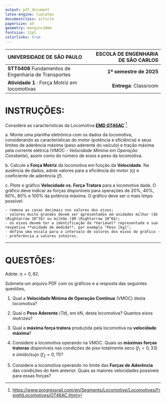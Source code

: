 ```yaml
---
output: pdf_document
latex-engine: lualatex
documentclass: article
papersize: a4
geometry: margin=10mm
fontsize: 11pt
colorlinks: true
---
```


| **UNIVERSIDADE DE SÃO PAULO** | **ESCOLA DE ENGENHARIA DE SÃO CARLOS** | 
|:--------------------------------|---------------------------------:|
| **STT0408** Fundamentos de Engenharia de Transportes  |   **1º semestre de 2025**  |
| **Atividade 1** : Força Motriz em locomotivas | **Entrega**: Classroom |


# INSTRUÇÕES:

Considere as características da Locomotiva [**EMD GT46AC**](https://www.progressrail.com/en/Segments/Locomotive/Locomotives/FreightLocomotives/GT46AC.html) [^1].

[^1]: <https://www.progressrail.com/en/Segments/Locomotive/Locomotives/FreightLocomotives/GT46AC.html>

a. Monte uma planilha eletrônica com os dados da locomotiva, considerando as características do motor (potência e eficiência) e seus limites de aderência máxima (peso aderente do veículo) e tração máxima pela corrente elétrica (VMOC - *Velocidade Mínima em Operação Constante*), assim como do número de eixos e peso da locomotiva.

b. Calcule a **Força Motriz** da locomotiva em função da **Velocidade**. Na ausência de dados, adote valores para a eficiência do motor ($\eta$) e coeficiente de aderência ($f$).

c. Plote o gráfico **Velocidade vs. Força Tratora** para a locomotiva dada. O gráfico deve indicar as forças disponíveis para operações de 20\%, 40\%, 60\%, 80\% e 100\% da potência máxima. O gráfico deve ser o mais limpo possível: 
    
    - remova as casas decimais nos valores dos eixos; 
    - valores muito grandes devem ser apresentados em unidades milhar ($k \Rightarrow 10^3$) ou milhão ($M \Rightarrow 10^6$);
    - os eixos devem ter a identificação da *Variável* representada e sua respetiva **unidade de medida**, por exemplo "Peso [kg]";
    - defina uma escala para o intervalo de valores dos eixos do gráfico -- preferência a valores inteiros.


---

# QUESTÕES:

Adote: $\eta = 0,82$.

Submeta um arquivo PDF com os gráficos e a resposta das seguintes questões, 

1. Qual a **Velocidade Mínima de Operação Contínua** (VMOC) desta locomotiva?

2. Qual o **Peso Aderente** ($Td$), em kN, desta locomotiva? Quantos eixos motrizes?

3. Qual a **máxima força tratora** produzida pela locomotiva na **velocidade máxima**?

4. Considere a locomotiva operando na VMOC. Quais as **máximas forças tratoras** disponíveis nas condições de piso totalmente seco ($f_{1} = 0,33$) e úmido/sujo ($f_{2} = 0,11$)?

5. Considere a locomotiva operando no limite das **Forças de Aderência** das condições do item anterior. Quais as maiores velocidades possíveis para essas forças?